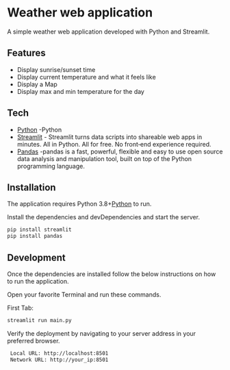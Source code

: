 # Weather web application
A simple weather web application developed with Python and Streamlit.

## Features

- Display sunrise/sunset time
- Display current temperature and what it feels like
- Display a Map
- Display max and min temperature for the day



## Tech
- [Python](https://www.python.org/) -Python
- [Streamlit](https://streamlit.io/) - Streamlit turns data scripts into shareable web apps in minutes. All in Python. All for free. No front‑end experience required.
- [Pandas](https://pandas.pydata.org/) -pandas is a fast, powerful, flexible and easy to use open source data analysis and manipulation tool,
built on top of the Python programming language.

## Installation

The application requires Python 3.8+[Python](https://www.python.org/) to run.

Install the dependencies and devDependencies and start the server.

```sh
pip install streamlit
pip install pandas
```

## Development
Once the dependencies are installed follow the below instructions on how to run the application.

Open your favorite Terminal and run these commands.

First Tab:

```sh
streamlit run main.py
```



Verify the deployment by navigating to your server address in
your preferred browser.

```sh
 Local URL: http://localhost:8501
 Network URL: http://your_ip:8501
```


